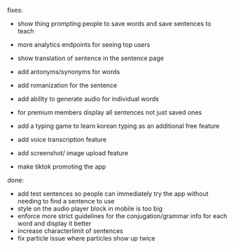 fixes:

- show thing prompting people to save words and save sentences to teach
- more analytics endpoints for seeing top users
- show translation of sentence in the sentence page
- add antonyms/synonyms for words
- add romanization for the sentence

- add ability to generate audio for individual words
- for premium members display all sentences not just saved ones
- add a typing game to learn korean typing as an additional free feature
- add voice transcription feature
- add screenshot/ image upload feature
- make tiktok promoting the app

done:

- add test sentences so people can immediately try the app without needing to find a sentence to use
- style on the audio player block in mobile is too big
- enforce more strict guidelines for the conjugation/grammar info for each word and display it better
- increase characterlimit of sentences
- fix particle issue where particles show up twice

